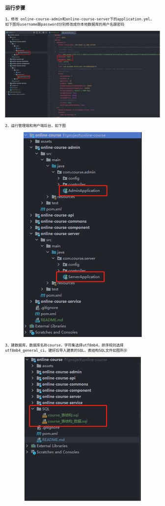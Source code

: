 ### 运行步骤
    1、修改 online-course-admin和online-course-server下的application.yml，
    如下图将username跟password分别修改成你本地数据库的用户名跟密码
![](assets\img_1.png)

    2、运行管理端和用户端后台，如下图

<div style="text-align: center;">

![](assets\img.png)
</div>
    
    3、建数据库，数据库名称course，字符集选择utf8mb4，排序规则选择utf8mb4_general_ci，建好后导入建表的SQL，表结构SQL文件如图所示
<div style="text-align: center;">

![](assets\img_2.png)
</div>